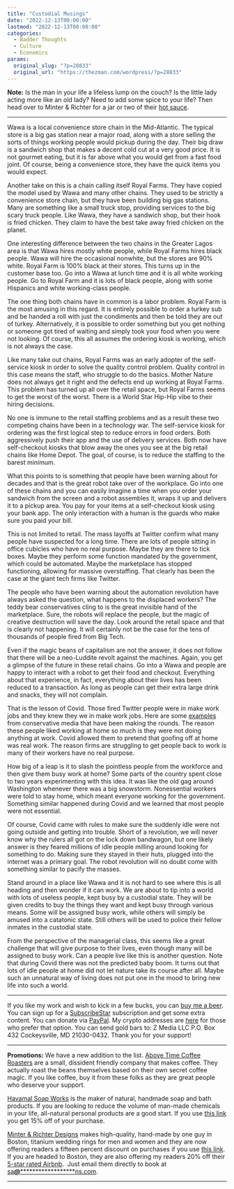 ```yaml
---
title: "Custodial Musings"
date: "2022-12-13T00:00:00"
lastmod: "2022-12-13T00:00:00"
categories:
  - Badder Thoughts
  - Culture
  - Economics
params:
  original_slug: "?p=28833"
  original_url: "https://thezman.com/wordpress/?p=28833"
---
```


**Note:** Is the man in your life a lifeless lump on the couch? Is the
little lady acting more like an old lady? Need to add some spice to your
life? Then head over to Minter & Richter for a jar or two of their <a
href="https://www.minterandrichterdesigns.com/products/inner-beauty-hot-sauce-2-for-20-deal-groomsmen-gift-fathers-day-true-boston"
rel="noopener" target="_blank">hot sauce</a>.

------------------------------------------------------------------------

Wawa is a local convenience store chain in the Mid-Atlantic. The typical
store is a big gas station near a major road, along with a store selling
the sorts of things working people would pickup during the day. Their
big draw is a sandwich shop that makes a decent cold cut at a very good
price. It is not gourmet eating, but it is far above what you would get
from a fast food joint. Of course, being a convenience store, they have
the quick items you would expect.

Another take on this is a chain calling itself Royal Farms. They have
copied the model used by Wawa and many other chains. They used to be
strictly a convenience store chain, but they have been building big gas
stations. Many are something like a small truck stop, providing services
to the big scary truck people. Like Wawa, they have a sandwich shop, but
their hook is fried chicken. They claim to have the best take away fried
chicken on the planet.

One interesting difference between the two chains in the Greater Lagos
area is that Wawa hires mostly white people, while Royal Farms hires
black people. Wawa will hire the occasional nonwhite, but the stores are
90% white. Royal Farm is 100% black at their stores. This turns up in
the customer base too. Go into a Wawa at lunch time and it is all white
working people. Go to Royal Farm and it is lots of black people, along
with some Hispanics and white working-class people.

The one thing both chains have in common is a labor problem. Royal Farm
is the most amusing in this regard. It is entirely possible to order a
turkey sub and be handed a roll with just the condiments and then be
told they are out of turkey. Alternatively, it is possible to order
something but you get nothing or someone got tired of waiting and simply
took your food when you were not looking. Of course, this all assumes
the ordering kiosk is working, which is not always the case.

Like many take out chains, Royal Farms was an early adopter of the
self-service kiosk in order to solve the quality control problem.
Quality control in this case means the staff, who struggle to do the
basics. Mother Nature does not always get it right and the defects end
up working at Royal Farms. This problem has turned up all over the
retail space, but Royal Farms seems to get the worst of the worst. There
is a World Star Hip-Hip vibe to their hiring decisions.

No one is immune to the retail staffing problems and as a result these
two competing chains have been in a technology war. The self-service
kiosk for ordering was the first logical step to reduce errors in food
orders. Both aggressively push their app and the use of delivery
services. Both now have self-checkout kiosks that blow away the ones you
see at the big retail chains like Home Depot. The goal, of course, is to
reduce the staffing to the barest minimum.

What this points to is something that people have been warning about for
decades and that is the great robot take over of the workplace. Go into
one of these chains and you can easily imagine a time when you order
your sandwich from the screen and a robot assembles it, wraps it up and
delivers it to a pickup area. You pay for your items at a self-checkout
kiosk using your bank app. The only interaction with a human is the
guards who make sure you paid your bill.

This is not limited to retail. The mass layoffs at Twitter confirm what
many people have suspected for a long time. There are lots of people
sitting in office cubicles who have no real purpose. Maybe they are
there to tick boxes. Maybe they perform some function mandated by the
government, which could be automated. Maybe the marketplace has stopped
functioning, allowing for massive overstaffing. That clearly has been
the case at the giant tech firms like Twitter.

The people who have been warning about the automation revolution have
always asked the question, what happens to the displaced workers? The
teddy bear conservatives cling to is the great invisible hand of the
marketplace. Sure, the robots will replace the people, but the magic of
creative destruction will save the day. Look around the retail space and
that is clearly not happening. It will certainly not be the case for the
tens of thousands of people fired from Big Tech.

Even if the magic beans of capitalism are not the answer, it does not
follow that there will be a neo-Luddite revolt against the machines.
Again, you get a glimpse of the future in these retail chains. Go into a
Wawa and people are happy to interact with a robot to get their food and
checkout. Everything about that experience, in fact, everything about
their lives has been reduced to a transaction. As long as people can get
their extra large drink and snacks, they will not complain.

That is the lesson of Covid. Those fired Twitter people were in make
work jobs and they knew they we in make work jobs. Here are some
<a href="https://www.louderwithcrowder.com/twitter-employee-vlog"
rel="noopener" target="_blank">examples</a> from conservative media that
have been making the rounds. The reason these people liked working at
home so much is they were not doing anything at work. Covid allowed them
to pretend that goofing off at home was real work. The reason firms are
struggling to get people back to work is many of their workers have no
real purpose.

How big of a leap is it to slash the pointless people from the workforce
and then give them busy work at home? Some parts of the country spent
close to two years experimenting with this idea. It was like the old gag
around Washington whenever there was a big snowstorm. Nonessential
workers were told to stay home, which meant everyone working for the
government. Something similar happened during Covid and we learned that
most people were not essential.

Of course, Covid came with rules to make sure the suddenly idle were not
going outside and getting into trouble. Short of a revolution, we will
never know why the rulers all got on the lock down bandwagon, but one
likely answer is they feared millions of idle people milling around
looking for something to do. Making sure they stayed in their huts,
plugged into the internet was a primary goal. The robot revolution will
no doubt come with something similar to pacify the masses.

Stand around in a place like Wawa and it is not hard to see where this
is all heading and then wonder if it can work. We are about to tip into
a world with lots of useless people, kept busy by a custodial state.
They will be given credits to buy the things they want and kept busy
through various means. Some will be assigned busy work, while others
will simply be amused into a catatonic state. Still others will be used
to police their fellow inmates in the custodial state.

From the perspective of the managerial class, this seems like a great
challenge that will give purpose to their lives, even though many will
be assigned to busy work. Can a people live like this is another
question. Note that during Covid there was not the predicted baby boom.
It turns out that lots of idle people at home did not let nature take
its course after all. Maybe such an unnatural way of living does not put
one in the mood to bring new life into such a world.

------------------------------------------------------------------------

If you like my work and wish to kick in a few bucks, you can
<a href="https://www.buymeacoffee.com/mujolulu" rel="noopener"
target="_blank">buy me a beer</a>. You can sign up for a
<a href="https://www.subscribestar.com/the-z-blog" rel="noopener"
target="_blank">SubscribeStar</a> subscription and get some extra
content. You can donate via <a
href="https://www.paypal.com/donate/?cmd=_s-xclick&amp;hosted_button_id=UDAS2Q8JYA6CN&amp;source=url"
rel="noopener" target="_blank">PayPal</a>. My crypto addresses are
<a href="https://thezman.com/wordpress/?page_id=22713" rel="noopener"
target="_blank">here</a> for those who prefer that option. You can send
gold bars to: Z Media LLC P.O. Box 432 Cockeysville, MD 21030-0432.
Thank you for your support!

------------------------------------------------------------------------

**Promotions:** We have a new addition to the list.
<a href="https://abovetimecoffee.com/" rel="noopener"
target="_blank">Above Time Coffee Roasters</a> are a small, dissident
friendly company that makes coffee. They actually roast the beans
themselves based on their own secret coffee magic. If you like coffee,
buy it from these folks as they are great people who deserve your
support.

<a href="https://havamalsoapworks.com/" rel="noopener"
target="_blank">Havamal Soap Works</a> is the maker of natural, handmade
soap and bath products. If you are looking to reduce the volume of
man-made chemicals in your life, all-natural personal products are a
good start. If you use
<a href="https://havamalsoapworks.com/discount/ZMAN" rel="noopener"
target="_blank">this link</a> you get 15% off of your purchase.

<a href="https://www.minterandrichterdesigns.com/"
rel="noreferrer nofollow noopener" target="_blank">Minter &amp; Richter
Designs</a> makes high-quality, hand-made by one guy in Boston, titanium
wedding rings for men and women and they are now offering readers a
fifteen percent discount on purchases if you use
<a href="https://www.minterandrichterdesigns.com/discount/ZMAN"
rel="noreferrer nofollow noopener" target="_blank">this link</a>.
<span class="highlight"><span class="colour"><span class="font"><span class="size">If
you are headed to Boston, they are also offering my readers 20% off
their <a
href="https://www.airbnb.com/users/7988017/listings?user_id=7988017&amp;s=3"
rel="noopener noreferrer" target="_blank">5-star rated Airbnb</a>.  Just
email them directly to book at
<a href="mailto:sa***@*********************ns.com"
data-original-string="LixMn0jO3DyJ4eMw7NcQ0g==cb7Gk8u3UE1g2+k3PCK1X0Mou/y53MjilS+IuUkEicLoT1lXsxK/gkVW25tuEFHyRIo"><span
class="apbct-email-encoder"
data-original-string="+0Pn7e7w9ZxtWN7XQVJQAg==cb7wygzA+wAM8BsrzpoSmyfJycnTFc+wxvc8k/28TDvEyzEenPWzk8E3NiAXbbiz9NM"
title="This contact has been encoded by Anti-Spam by CleanTalk. Click to decode. To finish the decoding make sure that JavaScript is enabled in your browser.">sa<span
class="apbct-blur">***</span>@<span
class="apbct-blur">*********************</span>ns.com</span></a>.</span></span></span></span>

------------------------------------------------------------------------
